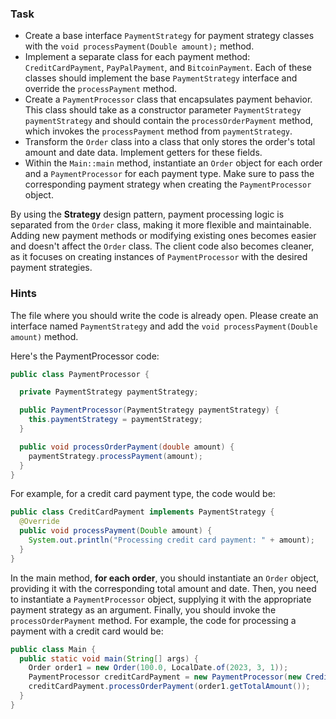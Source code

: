 ### Task

- Create a base interface `PaymentStrategy` for payment strategy classes with the `void processPayment(Double amount);`
  method.
- Implement a separate class for each payment method: `CreditCardPayment`, `PayPalPayment`, and `BitcoinPayment`.
  Each of these classes should implement the base `PaymentStrategy` interface and override the `processPayment`
  method.
- Create a `PaymentProcessor` class that encapsulates payment behavior.
  This class should take as a constructor parameter `PaymentStrategy paymentStrategy`
  and should contain the `processOrderPayment` method, which invokes the `processPayment` method from `paymentStrategy`.
- Transform the `Order` class into a class that only stores the order's total amount and date data. Implement getters for these fields.
- Within the `Main::main` method, instantiate an `Order` object for each order and a `PaymentProcessor` for each payment type.
  Make sure to pass the corresponding payment strategy when creating the `PaymentProcessor` object.

By using the **Strategy** design pattern, payment processing logic is separated from the `Order` class,
making it more flexible and maintainable.
Adding new payment methods or modifying existing ones becomes easier and doesn't affect the `Order` class.
The client code also becomes cleaner, as it focuses on creating instances of `PaymentProcessor` with the desired payment
strategies.

### Hints

<div class="hint" title="Where to start?">

The file where you should write the code is already open.
Please create an interface named `PaymentStrategy` and add the `void processPayment(Double amount)` method.
</div>

<div class="hint" title="How should PaymentProcessor class look?">

Here's the PaymentProcessor code:

```java
public class PaymentProcessor {

  private PaymentStrategy paymentStrategy;

  public PaymentProcessor(PaymentStrategy paymentStrategy) {
    this.paymentStrategy = paymentStrategy;
  }

  public void processOrderPayment(double amount) {
    paymentStrategy.processPayment(amount);
  }
}
```

</div>

<div class="hint" title="How should PaymentStrategy subclasses look?">

For example, for a credit card payment type, the code would be:

```java
public class CreditCardPayment implements PaymentStrategy {
  @Override
  public void processPayment(Double amount) {
    System.out.println("Processing credit card payment: " + amount);
  }
}
```

</div>

<div class="hint" title="How to fix main method?">

In the main method, **for each order**, you should instantiate an `Order` object, providing it with the corresponding total amount and date.
Then, you need to instantiate a `PaymentProcessor` object, supplying it with the appropriate payment strategy as an argument.
Finally, you should invoke the `processOrderPayment` method.
For example, the code for processing a payment with a credit card would be:

```java
public class Main {
  public static void main(String[] args) {
    Order order1 = new Order(100.0, LocalDate.of(2023, 3, 1));
    PaymentProcessor creditCardPayment = new PaymentProcessor(new CreditCardPayment());
    creditCardPayment.processOrderPayment(order1.getTotalAmount());
  }
}
```

</div>
